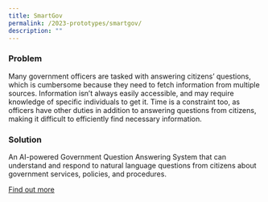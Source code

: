 ```yaml
---
title: SmartGov
permalink: /2023-prototypes/smartgov/
description: ""
---
```

### Problem
Many government officers are tasked with answering citizens’ questions, which is cumbersome because they need to fetch information from multiple sources. Information isn’t always easily accessible, and may require knowledge of specific individuals to get it. Time is a constraint too, as officers have other duties in addition to answering questions from citizens, making it difficult to efficiently find necessary information.

### Solution
An AI-powered Government Question Answering System that can understand and respond to natural language questions from citizens about government services, policies, and procedures.

[Find out more](https://docs.google.com/presentation/d/10ZzOllhFRkstsA4MGErAURW3Uv_VZlYqycFlHycQYPQ)